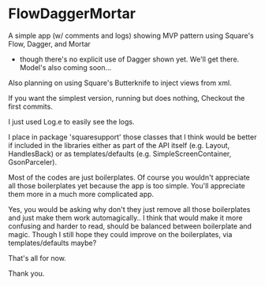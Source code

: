 # FlowDaggerMortar
A simple app (w/ comments and logs) showing MVP pattern using Square's Flow, Dagger, and Mortar
 - though there's no explicit use of Dagger shown yet. We'll get there. Model's also coming soon...

Also planning on using Square's Butterknife to inject views from xml.
 
If you want the simplest version, running but does nothing, Checkout the first commits.

I just used Log.e to easily see the logs.

I place in package 'squaresupport' those classes that I think would be better if included in the libraries either as part of the API itself (e.g. Layout, HandlesBack) or as templates/defaults (e.g. SimpleScreenContainer, GsonParceler).

Most of the codes are just boilerplates. Of course you wouldn't appreciate all those boilerplates yet because the app is too simple. You'll appreciate them more in a much more complicated app.

Yes, you would be asking why don't they just remove all those boilerplates and just make them work automagically.. I think that would make it more confusing and harder to read, should be balanced between boilerplate and magic.
Though I still hope they could improve on the boilerplates, via templates/defaults maybe?

That's all for now.



Thank you.
